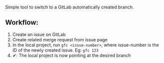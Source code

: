 Simple tool to switch to a GitLab automatically created branch.

## Workflow:
1. Create an issue on GitLab
2. Create related merge request from issue page
3. In the local project, run `gfc <issue-number>`, where issue-number is the ID of the newly created issue. Eg: `gfc 123`
4. ✔: The local project is now pointing at the desired branch
